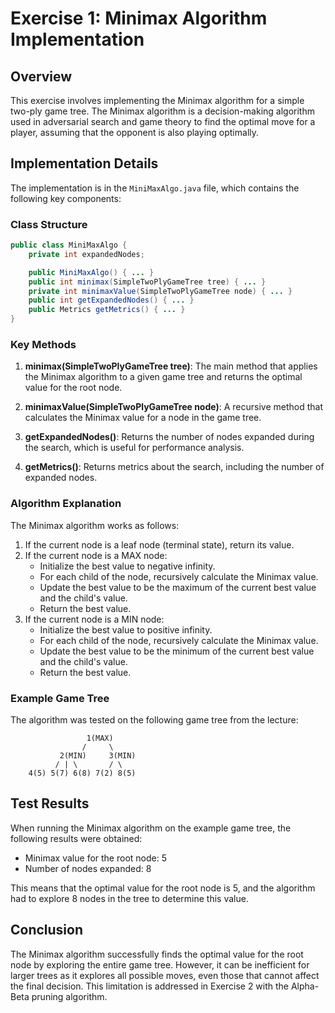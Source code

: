 # Exercise 1: Minimax Algorithm Implementation

## Overview

This exercise involves implementing the Minimax algorithm for a simple two-ply game tree. The Minimax algorithm is a decision-making algorithm used in adversarial search and game theory to find the optimal move for a player, assuming that the opponent is also playing optimally.

## Implementation Details

The implementation is in the `MiniMaxAlgo.java` file, which contains the following key components:

### Class Structure

```java
public class MiniMaxAlgo {
    private int expandedNodes;

    public MiniMaxAlgo() { ... }
    public int minimax(SimpleTwoPlyGameTree tree) { ... }
    private int minimaxValue(SimpleTwoPlyGameTree node) { ... }
    public int getExpandedNodes() { ... }
    public Metrics getMetrics() { ... }
}
```

### Key Methods

1. **minimax(SimpleTwoPlyGameTree tree)**: The main method that applies the Minimax algorithm to a given game tree and returns the optimal value for the root node.

2. **minimaxValue(SimpleTwoPlyGameTree node)**: A recursive method that calculates the Minimax value for a node in the game tree.

3. **getExpandedNodes()**: Returns the number of nodes expanded during the search, which is useful for performance analysis.

4. **getMetrics()**: Returns metrics about the search, including the number of expanded nodes.

### Algorithm Explanation

The Minimax algorithm works as follows:

1. If the current node is a leaf node (terminal state), return its value.
2. If the current node is a MAX node:
   - Initialize the best value to negative infinity.
   - For each child of the node, recursively calculate the Minimax value.
   - Update the best value to be the maximum of the current best value and the child's value.
   - Return the best value.
3. If the current node is a MIN node:
   - Initialize the best value to positive infinity.
   - For each child of the node, recursively calculate the Minimax value.
   - Update the best value to be the minimum of the current best value and the child's value.
   - Return the best value.

### Example Game Tree

The algorithm was tested on the following game tree from the lecture:

```
                 1(MAX)
                /     \
           2(MIN)     3(MIN)
          / | \       / \
    4(5) 5(7) 6(8) 7(2) 8(5)
```

## Test Results

When running the Minimax algorithm on the example game tree, the following results were obtained:

- Minimax value for the root node: 5
- Number of nodes expanded: 8

This means that the optimal value for the root node is 5, and the algorithm had to explore 8 nodes in the tree to determine this value.

## Conclusion

The Minimax algorithm successfully finds the optimal value for the root node by exploring the entire game tree. However, it can be inefficient for larger trees as it explores all possible moves, even those that cannot affect the final decision. This limitation is addressed in Exercise 2 with the Alpha-Beta pruning algorithm.
